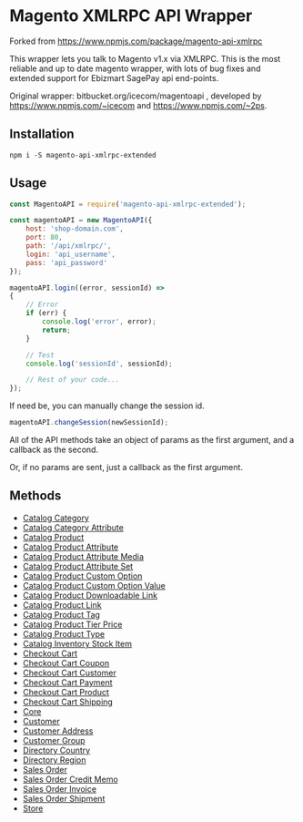 # Magento XMLRPC API Wrapper

Forked from https://www.npmjs.com/package/magento-api-xmlrpc

This wrapper lets you talk to Magento v1.x via XMLRPC. This is the most reliable and up to date magento wrapper, with lots of bug fixes and extended support for Ebizmart SagePay api end-points.

Original wrapper: bitbucket.org/icecom/magentoapi , developed by https://www.npmjs.com/~icecom and https://www.npmjs.com/~2ps. 

## Installation

`npm i -S magento-api-xmlrpc-extended`

## Usage

```js
const MagentoAPI = require('magento-api-xmlrpc-extended');

const magentoAPI = new MagentoAPI({
    host: 'shop-domain.com',
    port: 80,
    path: '/api/xmlrpc/',
    login: 'api_username',
    pass: 'api_password'
});

magentoAPI.login((error, sessionId) =>
{
    // Error
    if (err) {
        console.log('error', error);
        return;
    }

    // Test
    console.log('sessionId', sessionId);

    // Rest of your code...
});
```

If need be, you can manually change the session id.

```js
magentoAPI.changeSession(newSessionId);
```

All of the API methods take an object of params as the first argument, and a callback as the second.

Or, if no params are sent, just a callback as the first argument.

## Methods

+ [Catalog Category](./readmes/catalog_category.md)
+ [Catalog Category Attribute](./readmes/catalog_category_attribute.md)
+ [Catalog Product](./readmes/catalog_product.md)
+ [Catalog Product Attribute](./readmes/catalog_product_attribute.md)
+ [Catalog Product Attribute Media](./readmes/catalog_product_attribute_media.md)
+ [Catalog Product Attribute Set](./readmes/catalog_product_attribute_set.md)
+ [Catalog Product Custom Option](./readmes/catalog_product_custom_option.md)
+ [Catalog Product Custom Option Value](./readmes/catalog_product_custom_option_value.md)
+ [Catalog Product Downloadable Link](./readmes/catalog_product_downloadable_link.md)
+ [Catalog Product Link](./readmes/catalog_product_link.md)
+ [Catalog Product Tag](./readmes/catalog_product_tag.md)
+ [Catalog Product Tier Price](./readmes/catalog_product_tier_price.md)
+ [Catalog Product Type](./readmes/catalog_product_type.md)
+ [Catalog Inventory Stock Item](./readmes/catalogInventory_stock_item.md)
+ [Checkout Cart](./readmes/checkout_cart.md)
+ [Checkout Cart Coupon](./readmes/checkout_cart_coupon.md)
+ [Checkout Cart Customer](./readmes/checkout_cart_customer.md)
+ [Checkout Cart Payment](./readmes/checkout_cart_payment.md)
+ [Checkout Cart Product](./readmes/checkout_cart_product.md)
+ [Checkout Cart Shipping](./readmes/checkout_cart_shipping.md)
+ [Core](./readmes/core.md)
+ [Customer](./readmes/customer.md)
+ [Customer Address](./readmes/customer_address.md)
+ [Customer Group](./readmes/customer_group.md)
+ [Directory Country](./readmes/directory_country.md)
+ [Directory Region](./readmes/directory_region.md)
+ [Sales Order](./readmes/sales_order.md)
+ [Sales Order Credit Memo](./readmes/sales_order_credit_memo.md)
+ [Sales Order Invoice](./readmes/sales_order_invoice.md)
+ [Sales Order Shipment](./readmes/sales_order_shipment.md)
+ [Store](./readmes/store.md)
